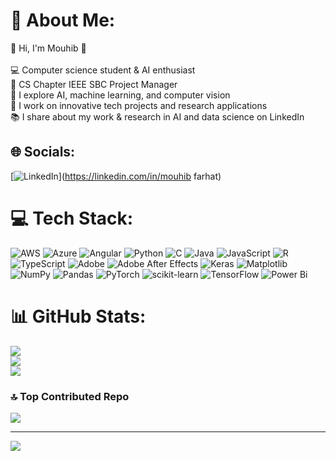  # 💫 About Me:
👋 Hi, I'm Mouhib 🌟<br><br>💻 Computer science student & AI enthusiast<br>🎨 CS Chapter IEEE SBC Project Manager<br>🤖 I explore AI, machine learning, and computer vision<br>🚀 I work on innovative tech projects and research applications<br>📚 I share about my work & research in AI and data science on LinkedIn


## 🌐 Socials:
[![LinkedIn](https://img.shields.io/badge/LinkedIn-%230077B5.svg?logo=linkedin&logoColor=white)](https://linkedin.com/in/mouhib farhat) 

# 💻 Tech Stack:
![AWS](https://img.shields.io/badge/AWS-%23FF9900.svg?style=for-the-badge&logo=amazon-aws&logoColor=white) ![Azure](https://img.shields.io/badge/azure-%230072C6.svg?style=for-the-badge&logo=microsoftazure&logoColor=white) ![Angular](https://img.shields.io/badge/angular-%23DD0031.svg?style=for-the-badge&logo=angular&logoColor=white) ![Python](https://img.shields.io/badge/python-3670A0?style=for-the-badge&logo=python&logoColor=ffdd54) ![C](https://img.shields.io/badge/c-%2300599C.svg?style=for-the-badge&logo=c&logoColor=white) ![Java](https://img.shields.io/badge/java-%23ED8B00.svg?style=for-the-badge&logo=openjdk&logoColor=white) ![JavaScript](https://img.shields.io/badge/javascript-%23323330.svg?style=for-the-badge&logo=javascript&logoColor=%23F7DF1E) ![R](https://img.shields.io/badge/r-%23276DC3.svg?style=for-the-badge&logo=r&logoColor=white) ![TypeScript](https://img.shields.io/badge/typescript-%23007ACC.svg?style=for-the-badge&logo=typescript&logoColor=white) ![Adobe](https://img.shields.io/badge/adobe-%23FF0000.svg?style=for-the-badge&logo=adobe&logoColor=white) ![Adobe After Effects](https://img.shields.io/badge/Adobe%20After%20Effects-9999FF.svg?style=for-the-badge&logo=Adobe%20After%20Effects&logoColor=white) ![Keras](https://img.shields.io/badge/Keras-%23D00000.svg?style=for-the-badge&logo=Keras&logoColor=white) ![Matplotlib](https://img.shields.io/badge/Matplotlib-%23ffffff.svg?style=for-the-badge&logo=Matplotlib&logoColor=black) ![NumPy](https://img.shields.io/badge/numpy-%23013243.svg?style=for-the-badge&logo=numpy&logoColor=white) ![Pandas](https://img.shields.io/badge/pandas-%23150458.svg?style=for-the-badge&logo=pandas&logoColor=white) ![PyTorch](https://img.shields.io/badge/PyTorch-%23EE4C2C.svg?style=for-the-badge&logo=PyTorch&logoColor=white) ![scikit-learn](https://img.shields.io/badge/scikit--learn-%23F7931E.svg?style=for-the-badge&logo=scikit-learn&logoColor=white) ![TensorFlow](https://img.shields.io/badge/TensorFlow-%23FF6F00.svg?style=for-the-badge&logo=TensorFlow&logoColor=white) ![Power Bi](https://img.shields.io/badge/power_bi-F2C811?style=for-the-badge&logo=powerbi&logoColor=black)

# 📊 GitHub Stats:
![](https://github-readme-stats.vercel.app/api?username=noctis122&theme=nightowl&hide_border=false&include_all_commits=true&count_private=false)<br/>
![](https://nirzak-streak-stats.vercel.app/?user=noctis122&theme=nightowl&hide_border=false)<br/>
![](https://github-readme-stats.vercel.app/api/top-langs/?username=noctis122&theme=nightowl&hide_border=false&include_all_commits=true&count_private=false&layout=compact)

### 🔝 Top Contributed Repo
![](https://github-contributor-stats.vercel.app/api?username=noctis122&limit=5&theme=nightowl&combine_all_yearly_contributions=true)

---
[![](https://visitcount.itsvg.in/api?id=noctis122&icon=0&color=0)](https://visitcount.itsvg.in)

<!-- Proudly created with GPRM ( https://gprm.itsvg.in ) -->

